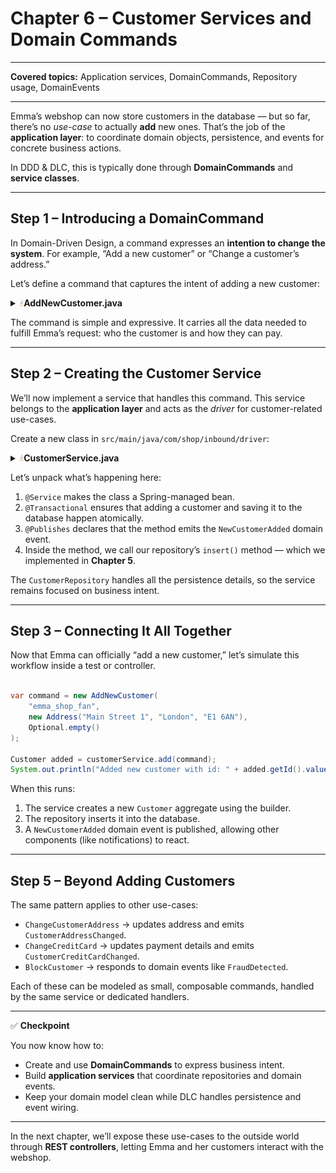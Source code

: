 # Chapter 6 – Customer Services and Domain Commands

---

**Covered topics:** Application services, DomainCommands, Repository usage, DomainEvents

---

Emma’s webshop can now store customers in the database — but so far, there’s no *use-case* to actually **add** new ones.
That’s the job of the **application layer**: to coordinate domain objects, persistence, and events for concrete business actions.

In DDD & DLC, this is typically done through **DomainCommands** and **service classes**.

---

## Step 1 – Introducing a DomainCommand

In Domain-Driven Design, a command expresses an **intention to change the system**.
For example, “Add a new customer” or “Change a customer’s address.”

Let’s define a command that captures the intent of adding a new customer:

<details>
<summary><img style="height: 12px" src="../icons/java.svg" alt="java"><b>AddNewCustomer.java</b></summary>

```java
package com.shop.domain.customer;

import io.domainlifecycles.domain.types.DomainCommand;
import java.util.Optional;

public record AddNewCustomer(
    String userName,
    Address address,
    Optional<CreditCard> creditCard
) implements DomainCommand { }
```

</details>

The command is simple and expressive.
It carries all the data needed to fulfill Emma’s request: who the customer is and how they can pay.

---

## Step 2 – Creating the Customer Service

We’ll now implement a service that handles this command.
This service belongs to the **application layer** and acts as the *driver* for customer-related use-cases.

Create a new class in `src/main/java/com/shop/inbound/driver`:

<details>
<summary><img style="height: 12px" src="../icons/java.svg" alt="java"><b>CustomerService.java</b></summary>

```java
package com.shop.inbound.driver;

import io.domainlifecycles.domain.types.Publishes;
import io.domainlifecycles.events.api.DomainEvents;
import org.springframework.stereotype.Service;
import org.springframework.transaction.annotation.Transactional;
import com.shop.domain.customer.AddNewCustomer;
import com.shop.domain.customer.Customer;
import com.shop.domain.customer.NewCustomerAdded;
import com.shop.outport.CustomerRepository;

@Transactional
@Service
public class CustomerService {

    private final CustomerRepository repository;

    public CustomerService(CustomerRepository repository) {
        this.repository = repository;
    }

    @Publishes(domainEventTypes = {NewCustomerAdded.class})
    public Customer add(AddNewCustomer addNewCustomer) {
        var addedCustomer = repository.insert(Customer.builder()
            .id(repository.newCustomerId())
            .userName(addNewCustomer.userName())
            .address(addNewCustomer.address())
            .creditCard(addNewCustomer.creditCard().orElse(null))
            .blocked(false)
            .build());

        DomainEvents.publish(new NewCustomerAdded(addedCustomer));
        return addedCustomer;
    }
}
```

</details>

Let’s unpack what’s happening here:

1. `@Service` makes the class a Spring-managed bean.
2. `@Transactional` ensures that adding a customer and saving it to the database happen atomically.
3. `@Publishes` declares that the method emits the `NewCustomerAdded` domain event.
4. Inside the method, we call our repository’s `insert()` method — which we implemented in **Chapter 5**.

The `CustomerRepository` handles all the persistence details, so the service remains focused on business intent.

---

## Step 3 – Connecting It All Together

Now that Emma can officially “add a new customer,” let’s simulate this workflow inside a test or controller.

```java

var command = new AddNewCustomer(
    "emma_shop_fan",
    new Address("Main Street 1", "London", "E1 6AN"),
    Optional.empty()
);

Customer added = customerService.add(command);
System.out.println("Added new customer with id: " + added.getId().value());

```

When this runs:

1. The service creates a new `Customer` aggregate using the builder.
2. The repository inserts it into the database.
3. A `NewCustomerAdded` domain event is published, allowing other components (like notifications) to react.

---

## Step 5 – Beyond Adding Customers

The same pattern applies to other use-cases:

* `ChangeCustomerAddress` → updates address and emits `CustomerAddressChanged`.
* `ChangeCreditCard` → updates payment details and emits `CustomerCreditCardChanged`.
* `BlockCustomer` → responds to domain events like `FraudDetected`.

Each of these can be modeled as small, composable commands, handled by the same service or dedicated handlers.

---

✅ **Checkpoint**

You now know how to:

* Create and use **DomainCommands** to express business intent.
* Build **application services** that coordinate repositories and domain events.
* Keep your domain model clean while DLC handles persistence and event wiring.

---

In the next chapter, we’ll expose these use-cases to the outside world through **REST controllers**, letting Emma and her customers interact with the webshop.
